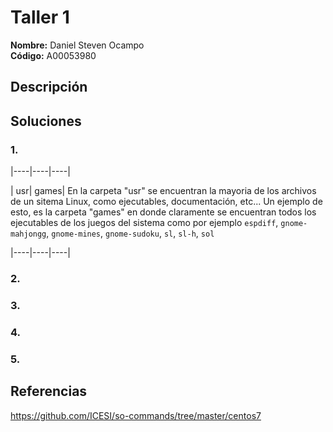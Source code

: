 # Taller 1

**Nombre:** Daniel Steven Ocampo  
**Código:** A00053980  

## Descripción 

## Soluciones

### 1.  

|----|----|----| 

| usr| games| En la carpeta "usr" se encuentran la mayoria de los archivos de un sitema Linux, como ejecutables, documentación, etc... Un ejemplo de esto, es la carpeta "games" en donde claramente se encuentran todos los ejecutables de los juegos del sistema como por ejemplo ```espdiff```, ```gnome-mahjongg```, ```gnome-mines```, ```gnome-sudoku```,   ```sl```, ```sl-h```, ```sol```


|----|----|----| 


### 2.  
### 3.  
### 4.  
### 5.  

## Referencias

https://github.com/ICESI/so-commands/tree/master/centos7
